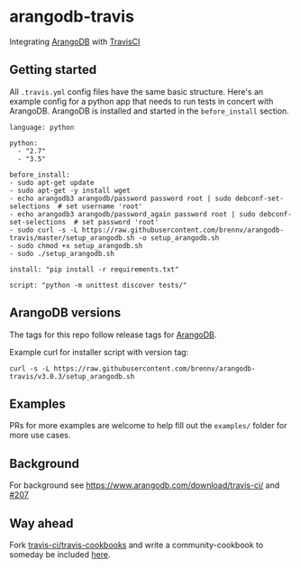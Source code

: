 # arangodb-travis

Integrating [ArangoDB](https://www.arangodb.com/) with [TravisCI](https://travis-ci.org/)

## Getting started

All `.travis.yml` config files have the same basic structure. Here's an example config for a python app that needs to run tests in concert with ArangoDB. ArangoDB is installed and started in the `before_install` section.

```
language: python

python:
  - "2.7"
  - "3.5"

before_install:
- sudo apt-get update
- sudo apt-get -y install wget
- echo arangodb3 arangodb/password password root | sudo debconf-set-selections  # set username 'root'
- echo arangodb3 arangodb/password_again password root | sudo debconf-set-selections  # set password 'root'
- sudo curl -s -L https://raw.githubusercontent.com/brennv/arangodb-travis/master/setup_arangodb.sh -o setup_arangodb.sh
- sudo chmod +x setup_arangodb.sh
- sudo ./setup_arangodb.sh

install: "pip install -r requirements.txt"

script: "python -m unittest discover tests/"
```

## ArangoDB versions

The tags for this repo follow release tags for [ArangoDB](https://github.com/arangodb/arangodb).

Example curl for installer script with version tag:

```
curl -s -L https://raw.githubusercontent.com/brennv/arangodb-travis/v3.0.3/setup_arangodb.sh
```

## Examples

PRs for more examples are welcome to help fill out the `examples/` folder for more use cases.

## Background

For background see https://www.arangodb.com/download/travis-ci/ and [#207](https://github.com/arangodb/arangodb/issues/207)

## Way ahead

Fork [travis-ci/travis-cookbooks](https://github.com/travis-ci/travis-cookbooks) and write a community-cookbook to someday be included [here](https://docs.travis-ci.com/user/database-setup/).
